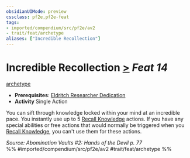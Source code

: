 ```yaml
---
obsidianUIMode: preview
cssclass: pf2e,pf2e-feat
tags:
- imported/compendium/src/pf2e/av2
- trait/feat/archetype
aliases: ["Incredible Recollection"]
---
```

# Incredible Recollection  [>](chapter-9-playing-the-game.md#Actions "Single Action") *Feat 14*  
[archetype](archetype.md)  

- **Prerequisites**: [Eldritch Researcher Dedication](eldritch-researcher-dedication-av2.md)
- **Activity** Single Action

You can sift through knowledge locked within your mind at an incredible pace. You instantly use up to 5 [Recall Knowledge](recall-knowledge.md) actions. If you have any special abilities or free actions that would normally be triggered when you [Recall Knowledge](recall-knowledge.md), you can't use them for these actions.

*Source: Abomination Vaults #2: Hands of the Devil p. 77*  
%% #imported/compendium/src/pf2e/av2 #trait/feat/archetype %%